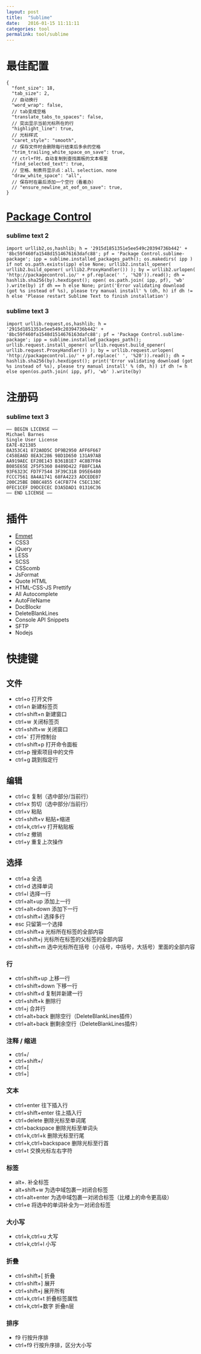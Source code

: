 ```yaml
---
layout: post
title:  "Sublime"
date:   2016-01-15 11:11:11
categories: tool
permalink: tool/sublime
---
```




# 最佳配置

    {
      "font_size": 18,
      "tab_size": 2,
      // 自动换行
      "word_wrap": false,
      // tab变成空格
      "translate_tabs_to_spaces": false,
      // 突出显示当前光标所在的行
      "highlight_line": true,
      // 光标样式
      "caret_style": "smooth",
      // 保存文件时会删除每行结束后多余的空格
      "trim_trailing_white_space_on_save": true,
      // ctrl+f时，自动复制到查找面板的文本框里
      "find_selected_text": true,
      // 空格、制表符显示点：all、selection、none
      "draw_white_space": "all",
      // 保存时在最后添加一个空行（看着办）
      // "ensure_newline_at_eof_on_save": true,
    }

# [Package Control](https://packagecontrol.io/installation)

### sublime text 2

    import urllib2,os,hashlib; h = '2915d1851351e5ee549c20394736b442' + '8bc59f460fa1548d1514676163dafc88'; pf = 'Package Control.sublime-package'; ipp = sublime.installed_packages_path(); os.makedirs( ipp ) if not os.path.exists(ipp) else None; urllib2.install_opener( urllib2.build_opener( urllib2.ProxyHandler()) ); by = urllib2.urlopen( 'http://packagecontrol.io/' + pf.replace(' ', '%20')).read(); dh = hashlib.sha256(by).hexdigest(); open( os.path.join( ipp, pf), 'wb' ).write(by) if dh == h else None; print('Error validating download (got %s instead of %s), please try manual install' % (dh, h) if dh != h else 'Please restart Sublime Text to finish installation')

### sublime text 3

    import urllib.request,os,hashlib; h = '2915d1851351e5ee549c20394736b442' + '8bc59f460fa1548d1514676163dafc88'; pf = 'Package Control.sublime-package'; ipp = sublime.installed_packages_path(); urllib.request.install_opener( urllib.request.build_opener( urllib.request.ProxyHandler()) ); by = urllib.request.urlopen( 'http://packagecontrol.io/' + pf.replace(' ', '%20')).read(); dh = hashlib.sha256(by).hexdigest(); print('Error validating download (got %s instead of %s), please try manual install' % (dh, h)) if dh != h else open(os.path.join( ipp, pf), 'wb' ).write(by)

# 注册码

### sublime text 3

    —– BEGIN LICENSE —–
    Michael Barnes
    Single User License
    EA7E-821385
    8A353C41 872A0D5C DF9B2950 AFF6F667
    C458EA6D 8EA3C286 98D1D650 131A97AB
    AA919AEC EF20E143 B361B1E7 4C8B7F04
    B085E65E 2F5F5360 8489D422 FB8FC1AA
    93F6323C FD7F7544 3F39C318 D95E6480
    FCCC7561 8A4A1741 68FA4223 ADCEDE07
    200C25BE DBBC4855 C4CFB774 C5EC138C
    0FEC1CEF D9DCECEC D3A5DAD1 01316C36
    —— END LICENSE ——

# 插件

* [Emmet](http://shuoshubao.github.io/tool/emmet.html)
* CSS3
* jQuery
* LESS
* SCSS
* CSScomb
* JsFormat
* Quote HTML
* HTML-CSS-JS Prettify
* All Autocomplete
* AutoFileName
* DocBlockr
* DeleteBlankLines
* Console API Snippets
* SFTP
* Nodejs

# 快捷键

## 文件

* ctrl+o                    打开文件
* ctrl+n                    新建标签页
* ctrl+shift+n              新建窗口
* ctrl+w                    关闭标签页
* ctrl+shift+w              关闭窗口
* ctrl+`                    打开控制台
* ctrl+shift+p              打开命令面板
* ctrl+p                    搜索项目中的文件
* ctrl+g                    跳到指定行

## 编辑

* ctrl+c                    复制（选中部分/当前行）
* ctrl+x                    剪切（选中部分/当前行）
* ctrl+v                    粘贴
* ctrl+shift+v              粘贴+缩进
* ctrl+k,ctrl+v             打开粘贴板
* ctrl+z                    撤销
* ctrl+y                    重复上次操作

## 选择

* ctrl+a                    全选
* ctrl+d                    选择单词
* ctrl+l                    选择一行
* ctrl+alt+up               添加上一行
* ctrl+alt+down             添加下一行
* ctrl+shift+l              选择多行
* esc                       只留第一个选择
* ctrl+shift+a              光标所在标签的全部内容
* ctrl+shift+j              光标所在标签的父标签的全部内容
* ctrl+shift+m              选中光标所在括号（小括号，中括号，大括号）里面的全部内容

### 行

* ctrl+shift+up             上移一行
* ctrl+shift+down           下移一行
* ctrl+shift+d              复制并新建一行
* ctrl+shift+k              删除行
* ctrl+j                    合并行
* ctrl+alt+back             删除空行（DeleteBlankLines插件）
* ctrl+alt+back             删剩余空行（DeleteBlankLines插件）

### 注释 / 缩进

* ctrl+/
* ctrl+shift+/
* ctrl+[
* ctrl+]

### 文本

* ctrl+enter                往下插入行
* ctrl+shift+enter          往上插入行
* ctrl+delete               删除光标至单词尾
* ctrl+backspace            删除光标至单词头
* ctrl+k,ctrl+k             删除光标至行尾
* ctrl+k,ctrl+backspace     删除光标至行首
* ctrl+t                    交换光标左右字符

### 标签

* alt+.                     补全标签
* alt+shift+w               为选中域包裹一对闭合标签
* ctrl+alt+enter            为选中域包裹一对闭合标签（比楼上的命令更高级）
* ctrl+e                    将选中的单词补全为一对闭合标签

### 大小写

* ctrl+k,ctrl+u             大写
* ctrl+k,ctrl+l             小写

### 折叠

* ctrl+shift+[              折叠
* ctrl+shift+]              展开
* ctrl+shift+j              展开所有
* ctrl+k,ctrl+t             折叠标签属性
* ctrl+k,ctrl+数字          折叠n层

### 排序

* f9                        行按升序排
* ctrl+f9                   行按升序排，区分大小写